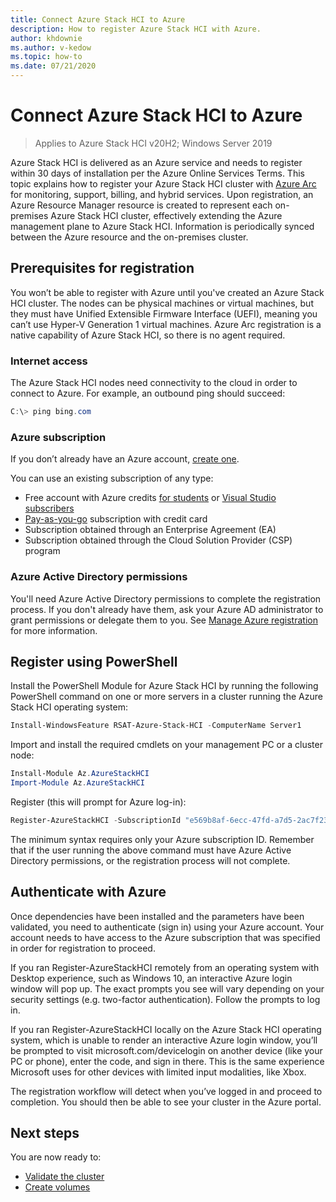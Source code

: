 ```yaml
---
title: Connect Azure Stack HCI to Azure
description: How to register Azure Stack HCI with Azure.
author: khdownie
ms.author: v-kedow
ms.topic: how-to
ms.date: 07/21/2020
---
```


# Connect Azure Stack HCI to Azure

> Applies to Azure Stack HCI v20H2; Windows Server 2019

Azure Stack HCI is delivered as an Azure service and needs to register within 30 days of installation per the Azure Online Services Terms. This topic explains how to register your Azure Stack HCI cluster with [Azure Arc](https://azure.microsoft.com/services/azure-arc/) for monitoring, support, billing, and hybrid services. Upon registration, an Azure Resource Manager resource is created to represent each on-premises Azure Stack HCI cluster, effectively extending the Azure management plane to Azure Stack HCI. Information is periodically synced between the Azure resource and the on-premises cluster. 

## Prerequisites for registration

You won’t be able to register with Azure until you've created an Azure Stack HCI cluster. The nodes can be physical machines or virtual machines, but they must have Unified Extensible Firmware Interface (UEFI), meaning you can’t use Hyper-V Generation 1 virtual machines. Azure Arc registration is a native capability of Azure Stack HCI, so there is no agent required.

### Internet access

The Azure Stack HCI nodes need connectivity to the cloud in order to connect to Azure. For example, an outbound ping should succeed:

```PowerShell
C:\> ping bing.com
```

### Azure subscription

If you don’t already have an Azure account, [create one](https://azure.microsoft.com/). 

You can use an existing subscription of any type:
- Free account with Azure credits [for students](https://azure.microsoft.com/free/students/) or [Visual Studio subscribers](https://azure.microsoft.com/pricing/member-offers/credit-for-visual-studio-subscribers/)
- [Pay-as-you-go](https://azure.microsoft.com/pricing/purchase-options/pay-as-you-go/) subscription with credit card
- Subscription obtained through an Enterprise Agreement (EA)
- Subscription obtained through the Cloud Solution Provider (CSP) program

### Azure Active Directory permissions

You'll need Azure Active Directory permissions to complete the registration process. If you don't already have them, ask your Azure AD administrator to grant permissions or delegate them to you. See [Manage Azure registration](../manage/manage-azure-registration.md#azure-active-directory-permissions) for more information.

## Register using PowerShell

Install the PowerShell Module for Azure Stack HCI by running the following PowerShell command on one or more servers in a cluster running the Azure Stack HCI operating system:

```PowerShell
Install-WindowsFeature RSAT-Azure-Stack-HCI -ComputerName Server1
```

Import and install the required cmdlets on your management PC or a cluster node:

```PowerShell
Install-Module Az.AzureStackHCI
Import-Module Az.AzureStackHCI
```

Register (this will prompt for Azure log-in):

```PowerShell
Register-AzureStackHCI -SubscriptionId "e569b8af-6ecc-47fd-a7d5-2ac7f23d8bfe" [-ResourceName] [-ResourceGroupName] [-ComputerName –Credential]
```

The minimum syntax requires only your Azure subscription ID. Remember that if the user running the above command must have Azure Active Directory permissions, or the registration process will not complete.

## Authenticate with Azure
Once dependencies have been installed and the parameters have been validated, you need to authenticate (sign in) using your Azure account. Your account needs to have access to the Azure subscription that was specified in order for registration to proceed.

If you ran Register-AzureStackHCI remotely from an operating system with Desktop experience, such as Windows 10, an interactive Azure login window will pop up. The exact prompts you see will vary depending on your security settings (e.g. two-factor authentication). Follow the prompts to log in.

If you ran Register-AzureStackHCI locally on the Azure Stack HCI operating system, which is unable to render an interactive Azure login window, you’ll be prompted to visit microsoft.com/devicelogin on another device (like your PC or phone), enter the code, and sign in there. This is the same experience Microsoft uses for other devices with limited input modalities, like Xbox.

The registration workflow will detect when you’ve logged in and proceed to completion. You should then be able to see your cluster in the Azure portal.

## Next steps

You are now ready to:

- [Validate the cluster](validate.md)
- [Create volumes](../manage/create-volumes.md)
